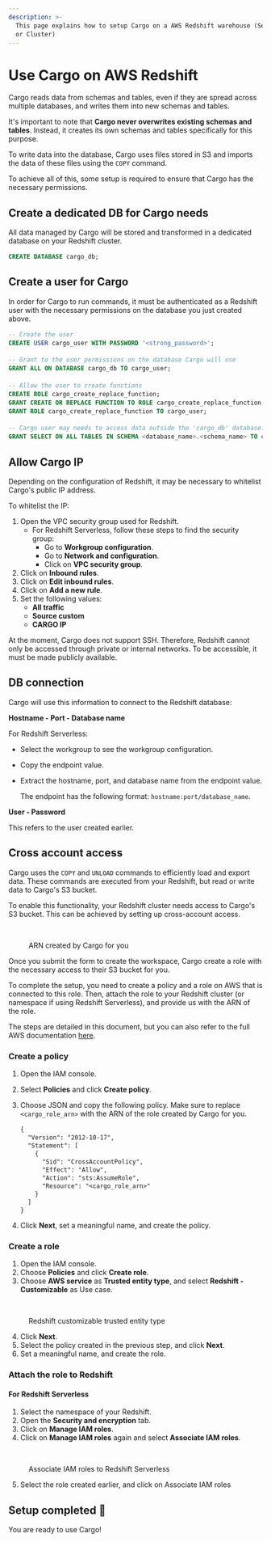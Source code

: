 ```yaml
---
description: >-
  This page explains how to setup Cargo on a AWS Redshift warehouse (Serverless
  or Cluster)
---
```


# Use Cargo on AWS Redshift

Cargo reads data from schemas and tables, even if they are spread across multiple databases, and writes them into new schemas and tables.

It's important to note that **Cargo never overwrites existing schemas and tables**. Instead, it creates its own schemas and tables specifically for this purpose.

To write data into the database, Cargo uses files stored in S3 and imports the data of these files using the `COPY` command.

To achieve all of this, some setup is required to ensure that Cargo has the necessary permissions.

## Create a dedicated DB for Cargo needs

All data managed by Cargo will be stored and transformed in a dedicated database on your Redshift cluster.

```sql
CREATE DATABASE cargo_db;
```

## Create a user for Cargo

In order for Cargo to run commands, it must be authenticated as a Redshift user with the necessary permissions on the database you just created above.

```sql
-- Create the user
CREATE USER cargo_user WITH PASSWORD '<strong_password>';

-- Grant to the user permissions on the database Cargo will use
GRANT ALL ON DATABASE cargo_db TO cargo_user;

-- Allow the user to create functions
CREATE ROLE cargo_create_replace_function;
GRANT CREATE OR REPLACE FUNCTION TO ROLE cargo_create_replace_function;
GRANT ROLE cargo_create_replace_function TO cargo_user;

-- Cargo user may needs to access data outside the 'cargo_db' database.
GRANT SELECT ON ALL TABLES IN SCHEMA <database_name>.<schema_name> TO cargo_user;
```

## Allow Cargo IP

Depending on the configuration of Redshift, it may be necessary to whitelist Cargo's public IP address.

To whitelist the IP:

1. Open the VPC security group used for Redshift.
   - For Redshift Serverless, follow these steps to find the security group:
     - Go to **Workgroup configuration**.
     - Go to **Network and configuration**.
     - Click on **VPC security group**.
2. Click on **Inbound rules**.
3. Click on **Edit inbound rules**.
4. Click on **Add a new rule**.
5. Set the following values:
   - **All traffic**
   - **Source custom**
   - **CARGO IP**

At the moment, Cargo does not support SSH. Therefore, Redshift cannot only be accessed through private or internal networks. To be accessible, it must be made publicly available.

## DB connection

Cargo will use this information to connect to the Redshift database:

**Hostname - Port - Database name**

For Redshift Serverless:

- Select the workgroup to see the workgroup configuration.
- Copy the endpoint value.
- Extract the hostname, port, and database name from the endpoint value.

  The endpoint has the following format: `hostname:port/database_name`.

**User - Password**

This refers to the user created earlier.

## Cross account access

Cargo uses the `COPY` and `UNLOAD` commands to efficiently load and export data. These commands are executed from your Redshift, but read or write data to Cargo's S3 bucket.

To enable this functionality, your Redshift cluster needs access to Cargo's S3 bucket. This can be achieved by setting up cross-account access.

<figure><img src=".gitbook/assets/Capture d’écran 2023-04-06 à 15.29.59.png" alt=""><figcaption><p>ARN created by Cargo for you</p></figcaption></figure>

Once you submit the form to create the workspace, Cargo create a role with the necessary access to their S3 bucket for you.

To complete the setup, you need to create a policy and a role on AWS that is connected to this role. Then, attach the role to your Redshift cluster (or namespace if using Redshift Serverless), and provide us with the ARN of the role.

The steps are detailed in this document, but you can also refer to the full AWS documentation [here](https://repost.aws/knowledge-center/redshift-s3-cross-account).

### Create a policy

1. Open the IAM console.
2. Select **Policies** and click **Create policy**.
3. Choose JSON and copy the following policy. Make sure to replace `<cargo_role_arn>` with the ARN of the role created by Cargo for you.

   ```
   {
     "Version": "2012-10-17",
     "Statement": [
       {
         "Sid": "CrossAccountPolicy",
         "Effect": "Allow",
         "Action": "sts:AssumeRole",
         "Resource": "<cargo_role_arn>"
       }
     ]
   }

   ```

4. Click **Next**, set a meaningful name, and create the policy.

### Create a role

1. Open the IAM console.
2. Choose **Policies** and click **Create role**.
3. Choose **AWS service** as **Trusted entity type**, and select **Redshift - Customizable** as Use case.

<figure><img src=".gitbook/assets/Capture d’écran 2023-04-03 à 10.24.48.png" alt=""><figcaption><p>Redshift customizable trusted entity type</p></figcaption></figure>

4. Click **Next**.
5. Select the policy created in the previous step, and click **Next**.
6. Set a meaningful name, and create the role.

### Attach the role to Redshift

#### For Redshift Serverless

1. Select the namespace of your Redshift.
2. Open the **Security and encryption** tab.
3. Click on **Manage IAM roles**.
4. Click on **Manage IAM roles** again and select **Associate IAM roles**.

<figure><img src=".gitbook/assets/Capture d’écran 2023-04-03 à 10.35.07.png" alt=""><figcaption><p>Associate IAM roles to Redshift Serverless</p></figcaption></figure>

5. Select the role created earlier, and click on Associate IAM roles

## Setup completed 🎉

You are ready to use Cargo!

<figure><img src="https://media.giphy.com/media/9rjzS2QYAk1paKD7uk/giphy.gif" alt=""><figcaption></figcaption></figure>
